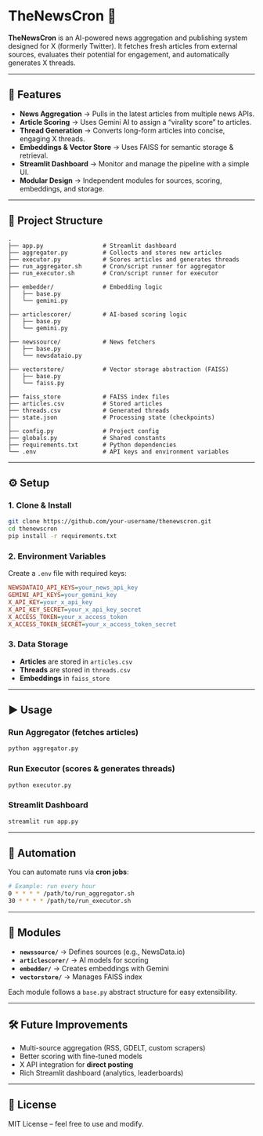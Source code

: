 # TheNewsCron 📰

**TheNewsCron** is an AI-powered news aggregation and publishing system designed for X (formerly Twitter).
It fetches fresh articles from external sources, evaluates their potential for engagement, and automatically generates X threads.

---

## 🚀 Features

- **News Aggregation** → Pulls in the latest articles from multiple news APIs.
- **Article Scoring** → Uses Gemini AI to assign a “virality score” to articles.
- **Thread Generation** → Converts long-form articles into concise, engaging X threads.
- **Embeddings & Vector Store** → Uses FAISS for semantic storage & retrieval.
- **Streamlit Dashboard** → Monitor and manage the pipeline with a simple UI.
- **Modular Design** → Independent modules for sources, scoring, embeddings, and storage.

---

## 📂 Project Structure

```
.
├── app.py                 # Streamlit dashboard
├── aggregator.py          # Collects and stores new articles
├── executor.py            # Scores articles and generates threads
├── run_aggregator.sh      # Cron/script runner for aggregator
├── run_executor.sh        # Cron/script runner for executor
│
├── embedder/              # Embedding logic
│   ├── base.py
│   └── gemini.py
│
├── articlescorer/         # AI-based scoring logic
│   ├── base.py
│   └── gemini.py
│
├── newssource/            # News fetchers
│   ├── base.py
│   └── newsdataio.py
│
├── vectorstore/           # Vector storage abstraction (FAISS)
│   ├── base.py
│   └── faiss.py
│
├── faiss_store            # FAISS index files
├── articles.csv           # Stored articles
├── threads.csv            # Generated threads
├── state.json             # Processing state (checkpoints)
│
├── config.py              # Project config
├── globals.py             # Shared constants
├── requirements.txt       # Python dependencies
└── .env                   # API keys and environment variables
```

---

## ⚙️ Setup

### 1. Clone & Install

```bash
git clone https://github.com/your-username/thenewscron.git
cd thenewscron
pip install -r requirements.txt
```

### 2. Environment Variables

Create a `.env` file with required keys:

```ini
NEWSDATAIO_API_KEYS=your_news_api_key
GEMINI_API_KEYS=your_gemini_key
X_API_KEY=your_x_api_key
X_API_KEY_SECRET=your_x_api_key_secret
X_ACCESS_TOKEN=your_x_access_token
X_ACCESS_TOKEN_SECRET=your_x_access_token_secret
```

### 3. Data Storage

- **Articles** are stored in `articles.csv`
- **Threads** are stored in `threads.csv`
- **Embeddings** in `faiss_store`

---

## ▶️ Usage

### Run Aggregator (fetches articles)

```bash
python aggregator.py
```

### Run Executor (scores & generates threads)

```bash
python executor.py
```

### Streamlit Dashboard

```bash
streamlit run app.py
```

---

## 🔄 Automation

You can automate runs via **cron jobs**:

```bash
# Example: run every hour
0 * * * * /path/to/run_aggregator.sh
30 * * * * /path/to/run_executor.sh
```

---

## 🧩 Modules

- **`newssource/`** → Defines sources (e.g., NewsData.io)
- **`articlescorer/`** → AI models for scoring
- **`embedder/`** → Creates embeddings with Gemini
- **`vectorstore/`** → Manages FAISS index

Each module follows a `base.py` abstract structure for easy extensibility.

---

## 🛠️ Future Improvements

- Multi-source aggregation (RSS, GDELT, custom scrapers)
- Better scoring with fine-tuned models
- X API integration for **direct posting**
- Rich Streamlit dashboard (analytics, leaderboards)

---

## 📜 License

MIT License – feel free to use and modify.
